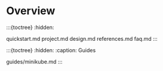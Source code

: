 # Overview

:::{toctree}
:hidden:

quickstart.md
project.md
design.md
references.md
faq.md
:::

:::{toctree}
:hidden:
:caption: Guides

guides/minikube.md
:::
